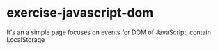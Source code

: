 # exercise-javascript-dom
It's an a simple page focuses on events for DOM of JavaScript, contain LocalStorage 
